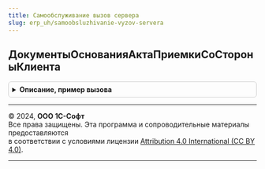 ```yaml
---
title: Самообслуживание вызов сервера
slug: erp_uh/samoobsluzhivanie-vyzov-servera
---
```



## ДокументыОснованияАктаПриемкиСоСтороныКлиента
<details style="margin: 1em 0; padding: 0.5em; border: 1px solid #ccc; border-radius: 6px;">

<summary style="font-weight: bold; cursor: pointer;">Описание, пример вызова</summary>

```bsl

// Получает документы основания акта приемки со стороны клиента
//
// Параметры:
//  АктПриемки  - ДокументСсылка.АктОРасхожденияхПослеОтгрузки - документ, для которого получаются основания.
//
// Возвращаемое значение:
//   Массив   - массив, который содержит документы "Реализация товаров и услуг", которые являются основаниями.
//
Функция ДокументыОснованияАктаПриемкиСоСтороныКлиента(АктПриемки) Экспорт
```

Пример вызова
```bsl
Результат = СамообслуживаниеВызовСервера.ДокументыОснованияАктаПриемкиСоСтороныКлиента(АктПриемки) 
```
</details>

---

© 2024, **ООО 1С-Софт**  
Все права защищены. Эта программа и сопроводительные материалы предоставляются  
в соответствии с условиями лицензии [Attribution 4.0 International (CC BY 4.0)](https://creativecommons.org/licenses/by/4.0/legalcode).

---
